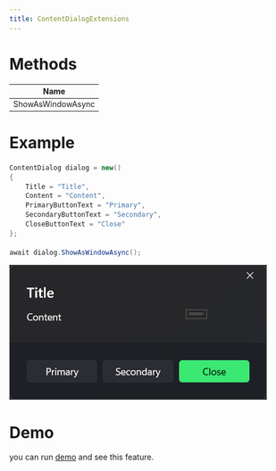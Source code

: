 ```yaml
---
title: ContentDialogExtensions
---
```


# Methods

|Name|
|-|
|ShowAsWindowAsync|

# Example

```cs
ContentDialog dialog = new()
{
    Title = "Title",
    Content = "Content",
    PrimaryButtonText = "Primary",
    SecondaryButtonText = "Secondary",
    CloseButtonText = "Close"
};

await dialog.ShowAsWindowAsync();
```

![DevWinUI](https://raw.githubusercontent.com/ghost1372/DevWinUI-Resources/refs/heads/main/DevWinUI-Docs/WindowedContentDialog.png)

# Demo
you can run [demo](https://github.com/Ghost1372/DevWinUI) and see this feature.
